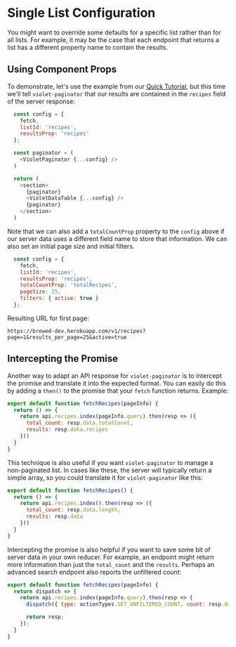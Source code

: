 # Single List Configuration

You might want to override some defaults for a specific list rather than for all lists. For example, it may be the case that each endpoint that returns a list has a different property name to contain the results.

## Using Component Props
To demonstrate, let's use the example from our [Quick Tutorial](introduction.md), but this time we'll tell `violet-paginator` that our results are contained in the `recipes` field of the server response:

```javascript
  const config = {
    fetch,
    listId: 'recipes',
    resultsProp: 'recipes'
  };

  const paginator = (
    <VioletPaginator {...config} />
  )

  return (
    <section>
      {paginator}
      <VioletDataTable {...config} />
      {paginator}
    </section>
  )
```


Note that we can also add a `totalCountProp` property to the `config` above if our server data uses a different field name to store that information. We can also set an initial page size and initial filters.

```javascript
  const config = {
    fetch,
    listId: 'recipes',
    resultsProp: 'recipes',
    totalCountProp: 'totalRecipes',
    pageSize: 25,
    filters: { active: true }
  };
```

Resulting URL for first page:

```
https://brewed-dev.herokuapp.com/v1/recipes?page=1&results_per_page=25&active=true
```

## Intercepting the Promise

Another way to adapt an API response for `violet-paginator` is to intercept the promise and translate it into the expected format. You can easily do this by adding a `then()` to the promise that your `fetch` function returns. Example:

```javascript
export default function fetchRecipes(pageInfo) {
  return () => {
    return api.recipes.index(pageInfo.query).then(resp => ({
      total_count: resp.data.totalCount,
      results: resp.data.recipes
    }))
  }
}
```

This technique is also useful if you want `violet-paginator` to manage a non-paginated list. In cases like these, the server will typically return a simple array, so you could translate it for `violet-paginator` like this:

```javascript
export default function fetchRecipes() {
  return () => {
    return api.recipes.index().then(resp => ({
      total_count: resp.data.length,
      results: resp.data
    }))
  }
}
```

Intercepting the promise is also helpful if you want to save some bit of server data in your own reducer. For example, an endpoint might return more information than just the `total_count` and the `results`. Perhaps an advanced search endpoint also reports the unfiltered count:

```javascript
export default function fetchRecipes(pageInfo) {
  return dispatch => {
    return api.recipes.index(pageInfo.query).then(resp => {
      dispatch({ type: actionTypes.SET_UNFILTERED_COUNT, count: resp.data.unfiltered_count })

      return resp;
    });
  }
}
```